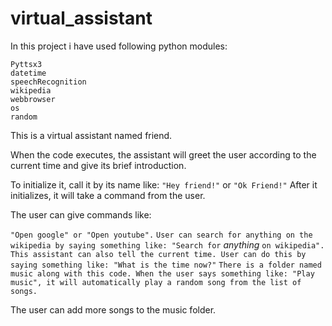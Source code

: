 # virtual_assistant

In this project i have used following python modules:

```
Pyttsx3
datetime
speechRecognition
wikipedia
webbrowser
os
random
```

This is a virtual assistant named friend.

When the code executes, the assistant will greet the user according to the current time and give its brief introduction.

To initialize it, call it by its name like: ```"Hey friend!"``` or ```"Ok Friend!"```
After it initializes, it will take a command from the user.

The user can give commands like:

```"Open google" or "Open youtube".```
```User can search for anything on the wikipedia by saying something like: "Search for``` *anything* ```on wikipedia". ```
```This assistant can also tell the current time. User can do this by saying something like: "What is the time now?"```
```There is a folder named music along with this code. When the user says something like: "Play music", it will automatically play a random song from the list of songs.```

The user can add more songs to the music folder.

